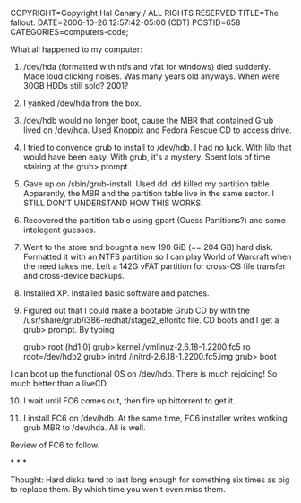 COPYRIGHT=Copyright Hal Canary / ALL RIGHTS RESERVED
TITLE=The fallout.
DATE=2006-10-26 12:57:42-05:00 (CDT)
POSTID=658
CATEGORIES=computers-code;

What all happened to my computer:

1) /dev/hda (formatted with ntfs and vfat for windows) died suddenly. Made loud clicking noises. Was many years old anyways. When were 30GB HDDs still sold? 2001?

2) I yanked /dev/hda from the box.

3) /dev/hdb would no longer boot, cause the MBR that contained Grub lived on /dev/hda. Used Knoppix and Fedora Rescue CD to access drive.

4) I tried to convence grub to install to /dev/hdb. I had no luck. With lilo that would have been easy. With grub, it's a mystery. Spent lots of time stairing at the grub> prompt.

5) Gave up on /sbin/grub-install. Used dd. dd killed my partition table. Apparently, the MBR and the partition table live in the same sector. I STILL DON'T UNDERSTAND HOW THIS WORKS.

6) Recovered the partition table using gpart (Guess Partitions?) and some intelegent guesses.

7) Went to the store and bought a new 190 GiB (== 204 GB) hard disk. Formatted it with an NTFS partition so I can play World of Warcraft when the need takes me. Left a 142G vFAT partition for cross-OS file transfer and cross-device backups.

8) Installed XP. Installed basic software and patches.

9) Figured out that I could make a bootable Grub CD by with the /usr/share/grub/i386-redhat/stage2\_eltorito file. CD boots and I get a grub> prompt. By typing

    grub> root (hd1,0)
    grub> kernel /vmlinuz-2.6.18-1.2200.fc5 ro root=/dev/hdb2
    grub> initrd /initrd-2.6.18-1.2200.fc5.img
    grub> boot

I can boot up the functional OS on /dev/hdb. There is much rejoicing! So much better than a liveCD.

10) I wait until FC6 comes out, then fire up bittorrent to get it.

11) I install FC6 on /dev/hdb. At the same time, FC6 installer writes wotking grub MBR to /dev/hda. All is well.

Review of FC6 to follow.

\* \* \*

Thought: Hard disks tend to last long enough for something six times as big to replace them. By which time you won't even miss them.
